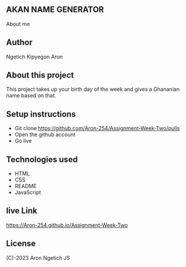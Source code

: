## AKAN NAME GENERATOR
About me
## Author
Ngetich Kipyegon Aron
## About this project
This project takes up your birth day of the week and gives a Ghananian name based on that.
## Setup instructions
- Git clone https://github.com/Aron-254/Assignment-Week-Two/pulls
- Open the github account
- Go live

## Technologies used
- HTML
- CSS
- README
- JavaScript

## live Link 
https://Aron-254.github.io/Assignment-Week-Two
## License
(C)-2023 Aron Ngetich JS